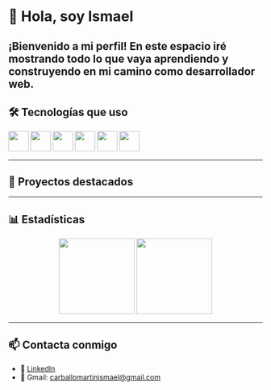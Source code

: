# 👋 Hola, soy Ismael

¡Bienvenido a mi perfil!
En este espacio iré mostrando todo lo que vaya aprendiendo y construyendo en mi camino como desarrollador web.
---

## 🛠 Tecnologías que uso
<p align="left">
  <img src="https://cdn.jsdelivr.net/gh/devicons/devicon/icons/javascript/javascript-original.svg" width="40" height="40"/>
  <img src="https://cdn.jsdelivr.net/gh/devicons/devicon/icons/typescript/typescript-original.svg" width="40" height="40"/>
  <img src="https://cdn.jsdelivr.net/gh/devicons/devicon/icons/react/react-original.svg" width="40" height="40"/>
  <img src="https://cdn.jsdelivr.net/gh/devicons/devicon/icons/nodejs/nodejs-original.svg" width="40" height="40"/>
  <img src="https://cdn.jsdelivr.net/gh/devicons/devicon/icons/python/python-original.svg" width="40" height="40"/>
  <img src="https://cdn.jsdelivr.net/gh/devicons/devicon/icons/git/git-original.svg" width="40" height="40"/>
  <!-- Agrega o quita tecnologías según corresponda -->
</p>

  <!-- Agrega o quita tecnologías según corresponda -->

---

## 📌 Proyectos destacados

---

## 📊 Estadísticas

<p align="center">
  <img src="https://github-readme-stats.vercel.app/api?username=IsmaCar&show_icons=true&theme=github_dark" height="150"/>
  <img src="https://github-readme-stats.vercel.app/api/top-langs/?username=IsmaCar&layout=compact&theme=github_dark" height="150"/>
</p>

---

## 📫 Contacta conmigo

- 💼 [LinkedIn](https://www.linkedin.com/in/ismael-carballo-martin-41601a220/)
- 📧 Gmail: carballomartinismael@gmail.com
